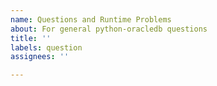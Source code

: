 ```yaml
---
name: Questions and Runtime Problems
about: For general python-oracledb questions
title: ''
labels: question
assignees: ''

---
```


<!--

Please start a discussion at https://github.com/oracle/python-oracledb/discussions instead of creating an Issue.

Give as much background information as possible: versions, runnable code, all SQL to create tables etc.

-->
